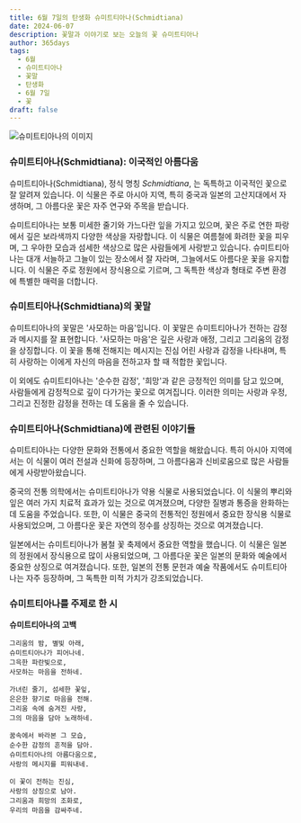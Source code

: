 ```yaml
---
title: 6월 7일의 탄생화 슈미트티아나(Schmidtiana)
date: 2024-06-07
description: 꽃말과 이야기로 보는 오늘의 꽃 슈미트티아나
author: 365days
tags:
  - 6월
  - 슈미트티아나
  - 꽃말
  - 탄생화
  - 6월 7일
  - 꽃
draft: false
---
```


![슈미트티아나의 이미지](https://cdn.pixabay.com/photo/2013/07/26/05/45/large-speedwell-167462_640.jpg#center)


### 슈미트티아나(Schmidtiana): 이국적인 아름다움

슈미트티아나(Schmidtiana), 정식 명칭 *Schmidtiana*, 는 독특하고 이국적인 꽃으로 잘 알려져 있습니다. 이 식물은 주로 아시아 지역, 특히 중국과 일본의 고산지대에서 자생하며, 그 아름다운 꽃은 자주 연구와 주목을 받습니다. 

슈미트티아나는 보통 미세한 줄기와 가느다란 잎을 가지고 있으며, 꽃은 주로 연한 파랑에서 깊은 보라색까지 다양한 색상을 자랑합니다. 이 식물은 여름철에 화려한 꽃을 피우며, 그 우아한 모습과 섬세한 색상으로 많은 사람들에게 사랑받고 있습니다. 슈미트티아나는 대개 서늘하고 그늘이 있는 장소에서 잘 자라며, 그늘에서도 아름다운 꽃을 유지합니다. 이 식물은 주로 정원에서 장식용으로 기르며, 그 독특한 색상과 형태로 주변 환경에 특별한 매력을 더합니다.

### 슈미트티아나(Schmidtiana)의 꽃말

슈미트티아나의 꽃말은 '사모하는 마음'입니다. 이 꽃말은 슈미트티아나가 전하는 감정과 메시지를 잘 표현합니다. '사모하는 마음'은 깊은 사랑과 애정, 그리고 그리움의 감정을 상징합니다. 이 꽃을 통해 전해지는 메시지는 진심 어린 사랑과 감정을 나타내며, 특히 사랑하는 이에게 자신의 마음을 전하고자 할 때 적합한 꽃입니다.

이 외에도 슈미트티아나는 '순수한 감정', '희망'과 같은 긍정적인 의미를 담고 있으며, 사람들에게 감정적으로 깊이 다가가는 꽃으로 여겨집니다. 이러한 의미는 사랑과 우정, 그리고 진정한 감정을 전하는 데 도움을 줄 수 있습니다.

### 슈미트티아나(Schmidtiana)에 관련된 이야기들

슈미트티아나는 다양한 문화와 전통에서 중요한 역할을 해왔습니다. 특히 아시아 지역에서는 이 식물이 여러 전설과 신화에 등장하며, 그 아름다움과 신비로움으로 많은 사람들에게 사랑받아왔습니다.

중국의 전통 의학에서는 슈미트티아나가 약용 식물로 사용되었습니다. 이 식물의 뿌리와 잎은 여러 가지 치료적 효과가 있는 것으로 여겨졌으며, 다양한 질병과 통증을 완화하는 데 도움을 주었습니다. 또한, 이 식물은 중국의 전통적인 정원에서 중요한 장식용 식물로 사용되었으며, 그 아름다운 꽃은 자연의 정수를 상징하는 것으로 여겨졌습니다.

일본에서는 슈미트티아나가 봄철 꽃 축제에서 중요한 역할을 했습니다. 이 식물은 일본의 정원에서 장식용으로 많이 사용되었으며, 그 아름다운 꽃은 일본의 문화와 예술에서 중요한 상징으로 여겨졌습니다. 또한, 일본의 전통 문헌과 예술 작품에서도 슈미트티아나는 자주 등장하며, 그 독특한 미적 가치가 강조되었습니다.

### 슈미트티아나를 주제로 한 시

**슈미트티아나의 고백**

```
그리움의 밤, 별빛 아래,  
슈미트티아나가 피어나네.  
그윽한 파란빛으로,  
사모하는 마음을 전하네.

가녀린 줄기, 섬세한 꽃잎,  
은은한 향기로 마음을 전해.  
그리움 속에 숨겨진 사랑,  
그의 마음을 담아 노래하네.

꿈속에서 바라본 그 모습,  
순수한 감정의 흔적을 담아.  
슈미트티아나의 아름다움으로,  
사랑의 메시지를 피워내네.

이 꽃이 전하는 진심,  
사랑의 상징으로 남아.  
그리움과 희망의 조화로,  
우리의 마음을 감싸주네.
```
